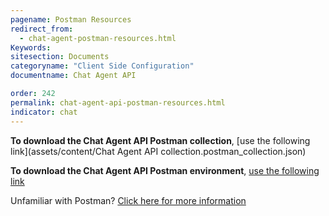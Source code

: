 ```yaml
---
pagename: Postman Resources
redirect_from:
  - chat-agent-postman-resources.html
Keywords:
sitesection: Documents
categoryname: "Client Side Configuration"
documentname: Chat Agent API  

order: 242
permalink: chat-agent-api-postman-resources.html
indicator: chat
---
```


**To download the Chat Agent API Postman collection**, [use the following link](assets/content/Chat Agent API collection.postman_collection.json)

**To download the Chat Agent API Postman environment**, [use the following link](assets/content/Alpha.postman_environment.json)

Unfamiliar with Postman? [Click here for more information](https://www.getpostman.com/)
